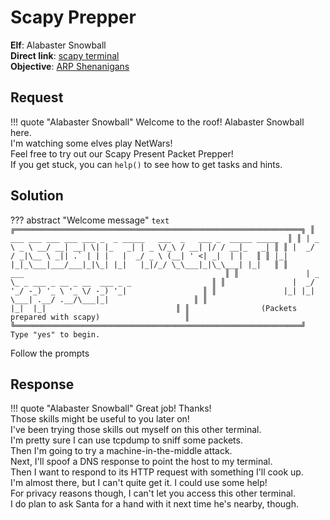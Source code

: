 # Scapy Prepper

**Elf**: Alabaster Snowball<br/>
**Direct link**: [scapy terminal](https://docker2020.kringlecon.com/?challenge=scapy&id=6be34f0d-8ae4-41a6-a85b-d50624c5c19c)<br/>
**Objective**: [ARP Shenanigans](../objectives/o9.md)


## Request

!!! quote "Alabaster Snowball"
    Welcome to the roof! Alabaster Snowball here.<br/>
    I'm watching some elves play NetWars!<br/>
    Feel free to try out our Scapy Present Packet Prepper!<br/>
    If you get stuck, you can `help()` to see how to get tasks and hints.


## Solution

??? abstract "Welcome message"
    ```text
    ╔════════════════════════════════════════════════════════════════╗
    ║  ___ ___ ___ ___ ___ _  _ _____   ___  _   ___ _  _____ _____  ║
    ║ | _ \ _ \ __/ __| __| \| |_   _| | _ \/_\ / __| |/ / __|_   _| ║
    ║ |  _/   / _|\__ \ _|| .` | | |   |  _/ _ \ (__| ' <| _|  | |   ║
    ║ |_| |_|_\___|___/___|_|\_| |_|   |_|/_/ \_\___|_|\_\___| |_|   ║
    ║                ___                                             ║
    ║               | _ \_ _ ___ _ __ _ __  ___ _ _                  ║
    ║               |  _/ '_/ -_) '_ \ '_ \/ -_) '_|                 ║
    ║               |_| |_| \___| .__/ .__/\___|_|                   ║
    ║                           |_|  |_|                             ║
    ║                (Packets prepared with scapy)                   ║
    ╚════════════════════════════════════════════════════════════════╝
    Type "yes" to begin.
    ```

Follow the prompts


## Response

!!! quote "Alabaster Snowball"
    Great job! Thanks!<br/>
    Those skills might be useful to you later on!<br/>
    I've been trying those skills out myself on this other terminal.<br/>
    I'm pretty sure I can use tcpdump to sniff some packets.<br/>
    Then I'm going to try a machine-in-the-middle attack.<br/>
    Next, I'll spoof a DNS response to point the host to my terminal.<br/>
    Then I want to respond to its HTTP request with something I'll cook up.<br/>
    I'm almost there, but I can't quite get it. I could use some help!<br/>
    For privacy reasons though, I can't let you access this other terminal.<br/>
    I do plan to ask Santa for a hand with it next time he's nearby, though.
